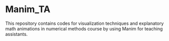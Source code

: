 # Manim_TA
This repository contains codes for visualization techniques and explanatory math animations in numerical methods course by using Manim for teaching assistants.
